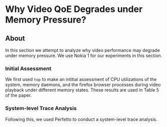 # Why Video QoE Degrades under Memory Pressure?

## About

In this section we attempt to analyze why video performance may degrade under memory pressure. We use Nokia 1 for our experiments in this section.

### Initial Assessment

We first used `top` to make an intitial assessment of CPU utilizations of the system, memory daemons, and the firefox browser processes during video playback under different memory states. These results are used in Table 5 of the paper.

### System-level Trace Analysis

Following this, we used Perfetto to conduct a system-level trace analysis.